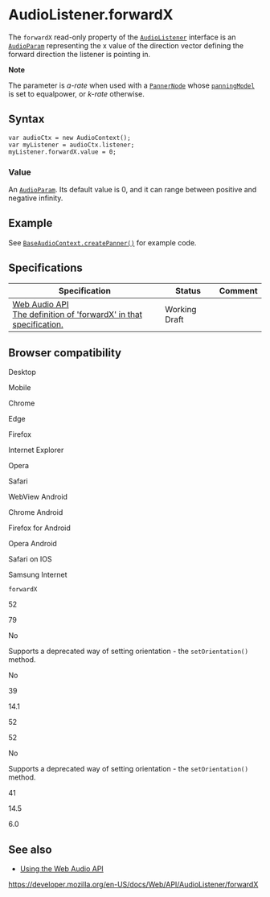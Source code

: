 # AudioListener.forwardX

The `forwardX` read-only property of the [`AudioListener`](../audiolistener) interface is an [`AudioParam`](../audioparam) representing the x value of the direction vector defining the forward direction the listener is pointing in.

**Note**

The parameter is _a-rate_ when used with a [`PannerNode`](../pannernode) whose [`panningModel`](../pannernode/panningmodel) is set to equalpower, or _k-rate_ otherwise.

## Syntax

    var audioCtx = new AudioContext();
    var myListener = audioCtx.listener;
    myListener.forwardX.value = 0;

### Value

An [`AudioParam`](../audioparam). Its default value is 0, and it can range between positive and negative infinity.

## Example

See [`BaseAudioContext.createPanner()`](../baseaudiocontext/createpanner#example) for example code.

## Specifications

<table><thead><tr class="header"><th>Specification</th><th>Status</th><th>Comment</th></tr></thead><tbody><tr class="odd"><td><a href="https://webaudio.github.io/web-audio-api/#dom-audiolistener-forwardx">Web Audio API<br />
<span class="small">The definition of 'forwardX' in that specification.</span></a></td><td><span class="spec-wd">Working Draft</span></td><td></td></tr></tbody></table>

## Browser compatibility

Desktop

Mobile

Chrome

Edge

Firefox

Internet Explorer

Opera

Safari

WebView Android

Chrome Android

Firefox for Android

Opera Android

Safari on IOS

Samsung Internet

`forwardX`

52

79

No

Supports a deprecated way of setting orientation - the `setOrientation()` method.

No

39

14.1

52

52

No

Supports a deprecated way of setting orientation - the `setOrientation()` method.

41

14.5

6.0

## See also

- [Using the Web Audio API](../web_audio_api/using_web_audio_api)

<a href="https://developer.mozilla.org/en-US/docs/Web/API/AudioListener/forwardX" class="_attribution-link">https://developer.mozilla.org/en-US/docs/Web/API/AudioListener/forwardX</a>
